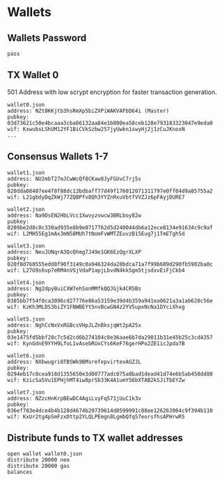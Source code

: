 # Wallets

## Wallets Password

```pass```

## TX Wallet 0
501 Address with low scrypt encryption for faster transaction generation.
```
wallet0.json
address: NZt8KKjtb3hsRmXp5biZXPiWAKVAFbD64i (Master)
pubkey: 03d73621c50e4bcaaa3cba66132aa84e1b800ea58ceb128e793183323047e9eda0
wif: KxwubsLShUM12YF1BiCVkSzbw257jyUwkn1swyHj2j1zCuJKnoxN
...
```

## Consensus Wallets 1-7

```
wallet1.json
address: NU2mbT27mJCwWcQf8CKaw8JyFGUvC7rj5s
pubkey: 020dda08407ee4f8f88dc13bdbaff77d49f176012071311797e0ff04d9a85755a2
wif: L21gbdyDqZkWj77ZQBPfv8Qh3YYZnRxuVbtfVVZJz6pFAyjDURE7
```
```
wallet2.json
address: Na9DsEN2HbLVcc1Xwvyzvwcw3BRLboy82w
pubkey: 0209be2d8c0c330ad935e8b9e0717762d5d240044db6a12ece8134e91634c9c9af
wif: L2MH55Eg1mAx3mN58MUh7tNomFvWMTZEuvzB15Eug7j1TmETgh5d
```
```
wallet3.json
address: NeuJUNqrA3QcQhmg7J49e1GK6EzQgrXLXP
pubkey: 020f8d760555edd8f90f3149c0a946324da28bdca71a7f99b609d290fb5902ba0c
wif: L27U9s6vp7eRM4nVSjVdaP1apjLbvdN4kk5gm5tjsdxvEiFjCkb4
```
```
wallet4.json
address: Ng2dpyBuiCXW7ehSonMMfkQQJGjk4CRSBs
pubkey: 0385bb7f54f0ca3096cd27776e86a53159e39d4b359a941ea0621a3a1ab628c56e
wif: KzKh3MLDS3biZY1FNWBEYt5nvBcwGN4z2YV5upxNcNa1DYciXhxg
```
```
wallet5.json
address: NghCcNxVxRGBcsVHpJLZnBksjqWt2pA25x
pubkey: 03e1475fd5bbf28c7c5d2cd6b274104c8e36aae6b7da29011b31e45b25c3cd4357
wif: KynGdnE9YYH9LfoL1vAsebRUxCYs6KeF76gerHPo2ZE1icJpda7B
```
```
wallet6.json
address: NXbwugri8TBSWk9BMsrefepvirtexAGZJL
pubkey: 0294eb17c0cea918d1355650e3d00777adc075a0bad1dead41d74e6b5ab450dd80
wif: KzicSa5Vu1EPHjhMT4iw8prSb33K4A1umY56bXTAB2kSJiTbEYZw
```
```
wallet7.json
address: NZzcHnKrpBEwDC4AgiLvyFq571jUuC1k3v
pubkey: 036ef783e4dce4b4b128d4674b29739614d0599991c88ee126263004c9f394b110
wif: KxUr2tg4pSmFzxDttp2YLQLPEmgn8LgmbQfq57eorsfhsAPHrwR5
```

## Distribute funds to TX wallet addresses
```
open wallet wallet0.json
distribute 20000 neo
distribute 20000 gas
balances
```

